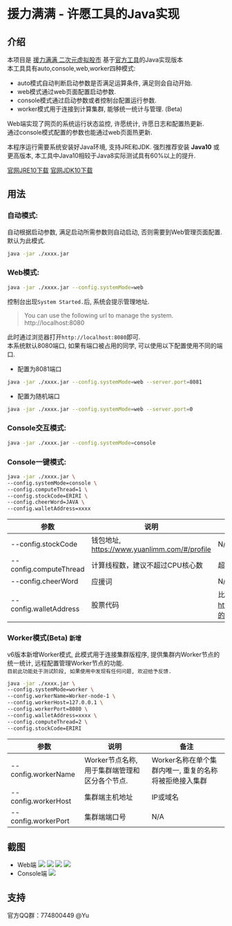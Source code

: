 # 援力满满 - 许愿工具的Java实现
## 介绍
本项目是 [援力满满 二次元虚拟股市](https://www.yuanlimm.com/) 基于[官方工具](https://github.com/bydmm/yuanlimm-cli)的Java实现版本  
本工具具有auto,console,web,worker四种模式:
* auto模式自动判断启动参数是否满足运算条件, 满足则会自动开始.
* web模式通过web页面配置启动参数.
* console模式通过启动参数或者控制台配置运行参数.
* worker模式用于连接到计算集群, 能够统一统计与管理. (Beta)

Web端实现了网页的系统运行状态监控, 许愿统计, 许愿日志和配置热更新.  
通过console模式配置的参数也能通过web页面热更新.

本程序运行需要系统安装好Java环境, 支持JRE和JDK.
强烈推荐安装 **Java10** 或更高版本, 本工具中Java10相较于Java8实际测试具有60%以上的提升.

[官网JRE10下载](http://www.oracle.com/technetwork/java/javase/downloads/jre10-downloads-4417026.html)
[官网JDK10下载](http://www.oracle.com/technetwork/java/javase/downloads/jdk10-downloads-4416644.html)

## 用法

### 自动模式:
自动根据启动参数, 满足启动所需参数则自动启动, 否则需要到Web管理页面配置.
默认为此模式.
```bash
java -jar ./xxxx.jar
```

### Web模式:
```bash
java -jar ./xxxx.jar --config.systemMode=web
```
控制台出现``System Started.``后, 系统会提示管理地址.
> You can use the following url to manage the system. 
>  http://localhost:8080

此时通过浏览器打开``http://localhost:8080``即可.  
本系统默认8080端口, 如果有端口被占用的同学, 可以使用以下配置使用不同的端口.

* 配置为8081端口
```bash
java -jar ./xxxx.jar --config.systemMode=web --server.port=8081
```

* 配置为随机端口
```bash
java -jar ./xxxx.jar --config.systemMode=web --server.port=0
```

### Console交互模式:
```bash
java -jar ./xxxx.jar --config.systemMode=console
```

### Console一键模式:
```bash
java -jar ./xxxx.jar \
--config.systemMode=console \
--config.computeThread=1 \
--config.stockCode=ERIRI \
--config.cheerWord=JAVA \
--config.walletAddress=xxxx
```

| 参数 | 说明 | 备注 |
| --- | --- | --- |
| --config.stockCode | 钱包地址, https://www.yuanlimm.com/#/profile | N/A |
| --config.computeThread | 计算线程数，建议不超过CPU核心数 | 超线程的核心不算在内 |
| --config.cheerWord | 应援词 | N/A |
| --config.walletAddress | 股票代码 | 比如英梨梨的地址：https://www.yuanlimm.com/#/stock/ERIRI，的股票代码是ERIRI |

### Worker模式(Beta) ```新增```
v6版本新增Worker模式, 此模式用于连接集群版程序, 提供集群内Worker节点的统一统计, 远程配置管理Worker节点的功能.  
`目前此功能处于测试阶段, 如果使用中发现有任何问题, 欢迎给予反馈.`
```bash
java -jar ./xxxx.jar \
--config.systemMode=worker \
--config.workerName=Worker-node-1 \
--config.workerHost=127.0.0.1 \
--config.workerPort=8080 \
--config.walletAddress=xxxx \
--config.computeThread=2 \
--config.stockCode=ERIRI
```

| 参数 | 说明 | 备注 |
| --- | --- | --- |
| --config.workerName | Worker节点名称, 用于集群端管理和区分各个节点. | Worker名称在单个集群内唯一, 重复的名称将被拒绝接入集群 |
| --config.workerHost | 集群端主机地址 | IP或域名 |
| --config.workerPort | 集群端端口号 | N/A |

## 截图
* Web端
![](https://ws1.sinaimg.cn/large/728aabffgy1fs2ywwbntej22i81reh0f.jpg)
![](https://ws1.sinaimg.cn/large/728aabffgy1fs6f4qqb6cj22f21ka7mh.jpg)
![](https://ws1.sinaimg.cn/large/728aabffgy1fs2ywwb320j22i81reh2w.jpg)
![](https://ws1.sinaimg.cn/large/728aabffgy1fs611b33r6j22j41ns4g2.jpg)
* Console端
![](https://ws1.sinaimg.cn/large/728aabffgy1fs2z1k2ixsj21w80tqqcl.jpg)

## 支持

官方QQ群：774800449  @Yu